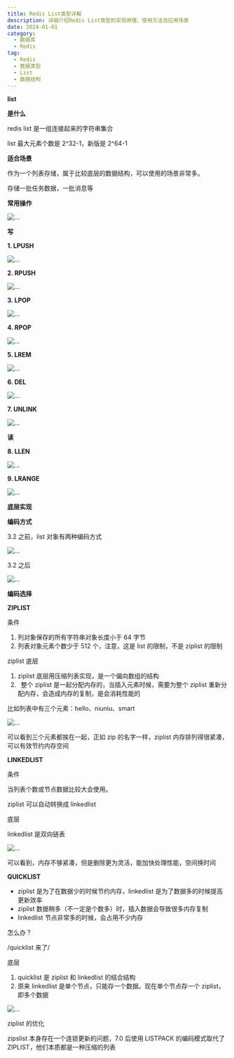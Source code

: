 ```yaml
---
title: Redis List类型详解
description: 详细介绍Redis List类型的实现原理、使用方法及应用场景
date: 2024-01-01
category:
  - 数据库
  - Redis
tag:
  - Redis
  - 数据类型
  - List
  - 数据结构
---
```


**list**

**是什么**

redis list 是一组连接起来的字符串集合

list 最大元素个数是 2^32-1，新版是 2^64-1

**适合场景**

作为一个列表存储，属于比较底层的数据结构，可以使用的场景非常多。

存储一批任务数据，一批消息等

**常用操作**

![...](images\list.001.png)

**写**

**1. LPUSH**

![...](images\list.002.png)

**2. RPUSH**

![...](images\list.003.png)

**3. LPOP**

![...](images\list.004.png)

**4. RPOP**

![...](images\list.005.png)

**5. LREM**

![...](images\list.006.png)

**6. DEL**

![...](images\list.007.png)

**7. UNLINK**

![...](images\list.008.png)

**读**

**8. LLEN**

![...](images\list.009.png)

**9. LRANGE**

![...](images\list.010.png)

**底层实现**

**编码方式**

3.2 之前，list 对象有两种编码方式

![...](images\list.011.png)

3.2 之后

![...](images\list.012.png)

**编码选择**

**ZIPLIST**

条件

1. 列对象保存的所有字符串对象长度小于 64 字节
2. 列表对象元素个数少于 512 个，注意，这是 list 的限制，不是 ziplist 的限制

ziplist 底层

1. ziplist 底层用压缩列表实现，是一个偏向数组的结构
2. ` `整个 ziplist 是一起分配内存的，当插入元素时候，需要为整个 ziplist 重新分配内存，会造成内存的复制，是会消耗性能的

比如列表中有三个元素：hello、niuniu、smart

![...](images\list.013.png)

可以看到三个元素都挨在一起，正如 zip 的名字一样，ziplist 内存排列得很紧凑，可以有效节约内存空间

**LINKEDLIST**

条件

当列表个数或节点数据比较大会使用。

ziplist 可以自动转换成 linkedlist

底层

linkedlist 是双向链表

![...](images\list.014.png)

可以看到，内存不够紧凑，但是删除更为灵活，能加快处理性能，空间换时间

**QUICKLIST**

- ziplist 是为了在数据少的时候节约内存，linkedlist 是为了数据多的时候提高更新效率
- ziplist 数据稍多（不一定是个数多）时，插入数据会导致很多内存复制
- linkedlist 节点非常多的时候，会占用不少内存

怎么办？

/quicklist 来了/

底层

1. quicklist 是 ziplist 和 linkedlist 的结合结构
2. 原来 linkedlist 是单个节点，只能存一个数据。现在单个节点存一个 ziplist，即多个数据

![...](images\list.015.png)

ziplist 的优化

zipslist 本身存在一个连锁更新的问题，7.0 后使用 LISTPACK 的编码模式取代了 ZIPLIST，他们本质都是一种压缩的列表


